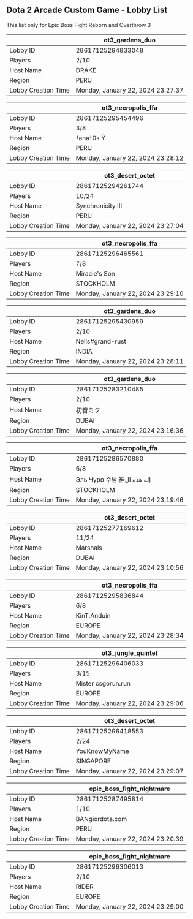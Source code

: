 ## Dota 2 Arcade Custom Game - Lobby List

This list only for Epic Boss Fight Reborn and Overthrow 3

|  | ot3_gardens_duo |
| ------ | ------ |
| Lobby ID | 28617125294833048 |
| Players | 2/10 |
| Host Name | DRAKE |
| Region | PERU |
| Lobby Creation Time | Monday, January 22, 2024 23:27:37 |


|  | ot3_necropolis_ffa |
| ------ | ------ |
| Lobby ID | 28617125295454496 |
| Players | 3/8 |
| Host Name | †ana†0s Ý |
| Region | PERU |
| Lobby Creation Time | Monday, January 22, 2024 23:28:12 |


|  | ot3_desert_octet |
| ------ | ------ |
| Lobby ID | 28617125294261744 |
| Players | 10/24 |
| Host Name | Synchronicity III |
| Region | PERU |
| Lobby Creation Time | Monday, January 22, 2024 23:27:04 |


|  | ot3_necropolis_ffa |
| ------ | ------ |
| Lobby ID | 28617125296465561 |
| Players | 7/8 |
| Host Name | Miracle's Son |
| Region | STOCKHOLM |
| Lobby Creation Time | Monday, January 22, 2024 23:29:10 |


|  | ot3_gardens_duo |
| ------ | ------ |
| Lobby ID | 28617125295430959 |
| Players | 2/10 |
| Host Name | Nells#grand-rust |
| Region | INDIA |
| Lobby Creation Time | Monday, January 22, 2024 23:28:11 |


|  | ot3_gardens_duo |
| ------ | ------ |
| Lobby ID | 28617125283210485 |
| Players | 2/10 |
| Host Name | 初音ミク |
| Region | DUBAI |
| Lobby Creation Time | Monday, January 22, 2024 23:16:36 |


|  | ot3_necropolis_ffa |
| ------ | ------ |
| Lobby ID | 28617125286570880 |
| Players | 6/8 |
| Host Name | Эль Чуро 주님 神إله هذه ال |
| Region | STOCKHOLM |
| Lobby Creation Time | Monday, January 22, 2024 23:19:46 |


|  | ot3_desert_octet |
| ------ | ------ |
| Lobby ID | 28617125277169612 |
| Players | 11/24 |
| Host Name | Marshals |
| Region | DUBAI |
| Lobby Creation Time | Monday, January 22, 2024 23:10:56 |


|  | ot3_necropolis_ffa |
| ------ | ------ |
| Lobby ID | 28617125295836844 |
| Players | 6/8 |
| Host Name | KinT.Anduin |
| Region | EUROPE |
| Lobby Creation Time | Monday, January 22, 2024 23:28:34 |


|  | ot3_jungle_quintet |
| ------ | ------ |
| Lobby ID | 28617125296406033 |
| Players | 3/15 |
| Host Name | Mister csgorun.run |
| Region | EUROPE |
| Lobby Creation Time | Monday, January 22, 2024 23:29:06 |


|  | ot3_desert_octet |
| ------ | ------ |
| Lobby ID | 28617125296418553 |
| Players | 2/24 |
| Host Name | YouKnowMyName |
| Region | SINGAPORE |
| Lobby Creation Time | Monday, January 22, 2024 23:29:07 |


|  | epic_boss_fight_nightmare |
| ------ | ------ |
| Lobby ID | 28617125287495814 |
| Players | 1/10 |
| Host Name | BANgiordota.com |
| Region | PERU |
| Lobby Creation Time | Monday, January 22, 2024 23:20:39 |


|  | epic_boss_fight_nightmare |
| ------ | ------ |
| Lobby ID | 28617125296306013 |
| Players | 2/10 |
| Host Name | RIDER |
| Region | EUROPE |
| Lobby Creation Time | Monday, January 22, 2024 23:29:00 |


